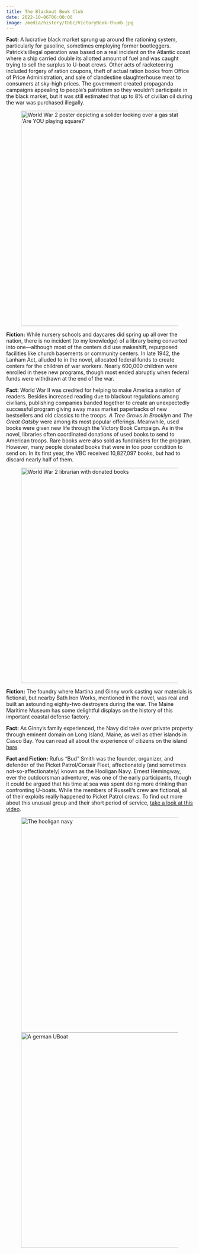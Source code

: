 ```yaml
---
title: The Blackout Book Club
date: 2022-10-06T06:00:00
image: /media/history/tbbc/VictoryBook-thumb.jpg
---
```


**Fact:** A lucrative black market sprung up around the rationing system, particularly for gasoline, sometimes employing former bootleggers. Patrick’s illegal operation was based on a real incident on the Atlantic coast where a ship carried double its allotted amount of fuel and was caught trying to sell the surplus to U-boat crews. Other acts of racketeering included forgery of ration coupons, theft of actual ration books from Office of Price Administration, and sale of clandestine slaughterhouse meat to consumers at sky-high prices. The government created propaganda campaigns appealing to people’s patriotism so they wouldn’t participate in the black market, but it was still estimated that up to 8% of civilian oil during the war was purchased illegally.

<figure>
  <img src="/media/history/tbbc/Rationing.jpg?nf_resize=fit&w=580" width="580" alt="World War 2 poster depicting a solider looking over a gas station. Large text reads 'Are YOU playing square?'" />
</figure>

**Fiction:** While nursery schools and daycares did spring up all over the nation, there is no incident (to my knowledge) of a library being converted into one—although most of the centers did use makeshift, repurposed facilities like church basements or community centers. In late 1942, the Lanham Act, alluded to in the novel, allocated federal funds to create centers for the children of war workers. Nearly 600,000 children were enrolled in these new programs, though most ended abruptly when federal funds were withdrawn at the end of the war.

**Fact:** World War II was credited for helping to make America a nation of readers. Besides increased reading due to blackout regulations among civilians, publishing companies banded together to create an unexpectedly successful program giving away mass market paperbacks of new bestsellers and old classics to the troops. _A Tree Grows in Brooklyn_ and _The Great Gatsby_ were among its most popular offerings. Meanwhile, used books were given new life through the Victory Book Campaign. As in the novel, libraries often coordinated donations of used books to send to American troops. Rare books were also sold as fundraisers for the program. However, many people donated books that were in too poor condition to send on. In its first year, the VBC received 10,827,097 books, but had to discard nearly half of them.

<figure>
  <img src="/media/history/tbbc/VictoryBook.jpg?nf_resize=fit&w=580" width="580" alt="World War 2 librarian with donated books"/>
</figure>

**Fiction:** The foundry where Martina and Ginny work casting war materials is fictional, but nearby Bath Iron Works, mentioned in the novel, was real and built an astounding eighty-two destroyers during the war. The Maine Maritime Museum has some delightful displays on the history of this important coastal defense factory.

**Fact:** As Ginny’s family experienced, the Navy did take over private property through eminent domain on Long Island, Maine, as well as other islands in Casco Bay. You can read all about the experience of citizens on the island [here](https://www.islandjournal.com/history/world-war-ii-left-a-big-footprint-on-casco-bay-islands/).

**Fact and Fiction:** Rufus “Bud” Smith was the founder, organizer, and defender of the Picket Patrol/Corsair Fleet, affectionately (and sometimes not-so-affectionately) known as the Hooligan Navy. Ernest Hemingway, ever the outdoorsman adventurer, was one of the early participants, though it could be argued that his time at sea was spent doing more drinking than confronting U-boats. While the members of Russell‘s crew are fictional, all of their exploits really happened to Picket Patrol crews. To find out more about this unusual group and their short period of service, [take a look at this video](https://nshof.org/the-hooligan-navy-the-corsair-fleet/).

<figure>
  <img src="/media/history/tbbc/Hooligan.png?nf_resize=fit&w=580" width="580" alt="The hooligan navy"/>
  <img src="/media/history/tbbc/UBoat.jpeg?nf_resize=fit&w=580" width="580" alt="A german UBoat"/>
</figure>

